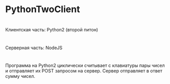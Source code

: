 # PythonTwoClient
#  
Клиентская часть: Python2 (второй питон)
#  
Серверная часть: NodeJS
#  
Программа на Python2 циклически считывает с клавиатуры пары чисел и отправляет их POST запросом на сервер.
Сервер отправляет в ответ сумму чисел.
